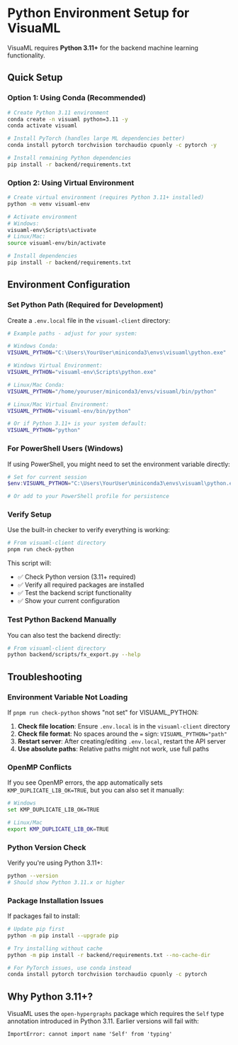 # Python Environment Setup for VisuaML

VisuaML requires **Python 3.11+** for the backend machine learning functionality.

## Quick Setup

### Option 1: Using Conda (Recommended)

```bash
# Create Python 3.11 environment
conda create -n visuaml python=3.11 -y
conda activate visuaml

# Install PyTorch (handles large ML dependencies better)
conda install pytorch torchvision torchaudio cpuonly -c pytorch -y

# Install remaining Python dependencies
pip install -r backend/requirements.txt
```

### Option 2: Using Virtual Environment

```bash
# Create virtual environment (requires Python 3.11+ installed)
python -m venv visuaml-env

# Activate environment
# Windows:
visuaml-env\Scripts\activate
# Linux/Mac:
source visuaml-env/bin/activate

# Install dependencies
pip install -r backend/requirements.txt
```

## Environment Configuration

### Set Python Path (Required for Development)

Create a `.env.local` file in the `visuaml-client` directory:

```bash
# Example paths - adjust for your system:

# Windows Conda:
VISUAML_PYTHON="C:\Users\YourUser\miniconda3\envs\visuaml\python.exe"

# Windows Virtual Environment:
VISUAML_PYTHON="visuaml-env\Scripts\python.exe"

# Linux/Mac Conda:
VISUAML_PYTHON="/home/youruser/miniconda3/envs/visuaml/bin/python"

# Linux/Mac Virtual Environment:
VISUAML_PYTHON="visuaml-env/bin/python"

# Or if Python 3.11+ is your system default:
VISUAML_PYTHON="python"
```

### For PowerShell Users (Windows)

If using PowerShell, you might need to set the environment variable directly:

```powershell
# Set for current session
$env:VISUAML_PYTHON="C:\Users\YourUser\miniconda3\envs\visuaml\python.exe"

# Or add to your PowerShell profile for persistence
```

### Verify Setup
Use the built-in checker to verify everything is working:

```bash
# From visuaml-client directory
pnpm run check-python
```

This script will:
- ✅ Check Python version (3.11+ required)
- ✅ Verify all required packages are installed
- ✅ Test the backend script functionality
- ✅ Show your current configuration

### Test Python Backend Manually
You can also test the backend directly:

```bash
# From visuaml-client directory
python backend/scripts/fx_export.py --help
```

## Troubleshooting

### Environment Variable Not Loading
If `pnpm run check-python` shows "not set" for VISUAML_PYTHON:

1. **Check file location**: Ensure `.env.local` is in the `visuaml-client` directory
2. **Check file format**: No spaces around the `=` sign: `VISUAML_PYTHON="path"`
3. **Restart server**: After creating/editing `.env.local`, restart the API server
4. **Use absolute paths**: Relative paths might not work, use full paths

### OpenMP Conflicts
If you see OpenMP errors, the app automatically sets `KMP_DUPLICATE_LIB_OK=TRUE`, but you can also set it manually:

```bash
# Windows
set KMP_DUPLICATE_LIB_OK=TRUE

# Linux/Mac
export KMP_DUPLICATE_LIB_OK=TRUE
```

### Python Version Check
Verify you're using Python 3.11+:

```bash
python --version
# Should show Python 3.11.x or higher
```

### Package Installation Issues
If packages fail to install:

```bash
# Update pip first
python -m pip install --upgrade pip

# Try installing without cache
python -m pip install -r backend/requirements.txt --no-cache-dir

# For PyTorch issues, use conda instead
conda install pytorch torchvision torchaudio cpuonly -c pytorch
```

## Why Python 3.11+?

VisuaML uses the `open-hypergraphs` package which requires the `Self` type annotation introduced in Python 3.11. Earlier versions will fail with:

```
ImportError: cannot import name 'Self' from 'typing'
``` 